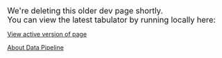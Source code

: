 <span style="font-size:18px">We're deleting this older dev page shortly.<br>
You can view the latest tabulator by running locally here:</span>

[View active version of page](../)  

[About Data Pipeline](../data)
